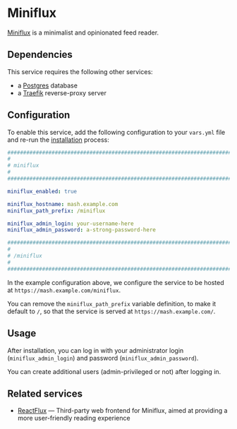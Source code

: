 # Miniflux

[Miniflux](https://miniflux.app/) is a minimalist and opinionated feed reader.


## Dependencies

This service requires the following other services:

- a [Postgres](postgres.md) database
- a [Traefik](traefik.md) reverse-proxy server


## Configuration

To enable this service, add the following configuration to your `vars.yml` file and re-run the [installation](../installing.md) process:

```yaml
########################################################################
#                                                                      #
# miniflux                                                             #
#                                                                      #
########################################################################

miniflux_enabled: true

miniflux_hostname: mash.example.com
miniflux_path_prefix: /miniflux

miniflux_admin_login: your-username-here
miniflux_admin_password: a-strong-password-here

########################################################################
#                                                                      #
# /miniflux                                                            #
#                                                                      #
########################################################################
```

In the example configuration above, we configure the service to be hosted at `https://mash.example.com/miniflux`.

You can remove the `miniflux_path_prefix` variable definition, to make it default to `/`, so that the service is served at `https://mash.example.com/`.


## Usage

After installation, you can log in with your administrator login (`miniflux_admin_login`) and password (`miniflux_admin_password`).

You can create additional users (admin-privileged or not) after logging in.

## Related services

- [ReactFlux](reactflux.md) — Third-party web frontend for Miniflux, aimed at providing a more user-friendly reading experience
